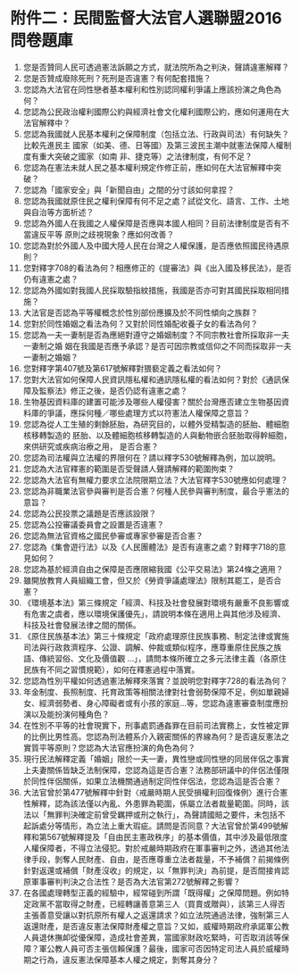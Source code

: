 # 附件二：民間監督大法官人選聯盟2016問卷題庫

1. 您是否贊同人民可透過憲法訴願之方式，就法院所為之判決，聲請違憲解釋？
2. 您是否贊成廢除死刑？死刑是否違憲？有何配套措施？
3. 您認為大法官在同性戀者基本權利和性別認同權利爭議上應該扮演之角色為何？
4. 您認為公民政治權利國際公約與經濟社會文化權利國際公約，應如何運用在大法官解釋中？
5. 您認為我國就人民基本權利之保障制度（包括立法、行政與司法）有何缺失？比較先進民主 國家（如美、德、日等國）及第三波民主潮中就憲法保障人權制度有重大突破之國家（如南 非、捷克等）之法律制度，有何不足？
6. 您認為在憲法未就人民之基本權利規定作修正前，應如何在大法官解釋中突破？
7. 您認為「國家安全」與「新聞自由」之間的分寸該如何拿捏？
8. 您認為我國就原住民之權利保障有何不足之處？試從文化、語言、工作、土地與自治等方面析述？
9. 您認為外國人在我國之人權保障是否應與本國人相同？目前法律制度是否有不當違反平等 原則之歧視現象？應如何改善？
10. 您認為對於外國人及中國大陸人民在台灣之人權保護，是否應依照國民待遇原則？
11. 您對釋字708的看法為何？相應修正的《提審法》與《出入國及移民法》，是否仍有違憲之處？
12. 您認為外國如對我國人民採取驗指紋措施，我國是否亦可對其國民採取相同措施？
13. 大法官是否認為平等權概念於性別部份應擴及於不同性傾向之族群？
14. 您對於同性婚姻之看法為何？又對於同性婚配收養子女的看法為何？
15. 您認為一夫一妻制是否為應絕對遵守之婚姻制度？不同宗教社會所採取非一夫一妻制之婚 姻在我國是否應予承認？是否可因宗教或信仰之不同而採取非一夫一妻制之婚姻？
16. 您對釋字第407號及第617號解釋對猥褻定義之看法如何？
17. 您對大法官如何保障人民資訊隱私權和通訊隱私權的看法如何？對於《通訊保障及監察法》修正之後，是否仍認有違憲之處？
18. 生物基因資料庫的建置可能涉及哪些人權侵害？關於台灣應否建立生物基因資料庫的爭議，應採何種／哪些處理方式以符憲法人權保障之意旨？
19. 您認為從人工生殖的剩餘胚胎，為研究目的，以體外受精製造的胚胎、體細胞核移轉製造的 胚胎、以及體細胞核移轉製造的人與動物嵌合胚胎取得幹細胞，來供研究或疾病治療之用， 是否合憲？
20. 您認為司法權與立法權的界限何在？請以釋字530號解釋為例，加以說明。
21. 您認為大法官釋憲的範圍是否受聲請人聲請解釋的範圍拘束？
22. 您認為大法官有無權力要求立法院限期立法？大法官釋字530號應如何處理？
23. 您認為非職業法官參與審判是否合憲？何種人民參與審判制度，最合乎憲法的意旨？
24. 您認為公民投票之議題是否應該設限？
25. 您認為公投審議委員會之設置是否違憲？
26. 您認為無法官資格之國民參審或專家參審是否合憲？
27. 您認為《集會遊行法》以及《人民團體法》是否有違憲之處？對釋字718的意見如何？
28. 您認為基於經濟自由之保障是否應限縮我國《公平交易法》第24條之適用？
29. 雖開放教育人員組織工會，但又於《勞資爭議處理法》限制其罷工，是否合憲？
30. 《環境基本法》第三條規定「經濟、科技及社會發展對環境有嚴重不良影響或有危害之虞者，應以環境保護優先」，請說明本條在適用上與其他涉及經濟、科技及社會發展法律之間的關係。
31. 《原住民族基本法》第三十條規定「政府處理原住民族事務、制定法律或實施司法與行政救濟程序、公證、調解、仲裁或類似程序，應尊重原住民族之族語、傳統習俗、文化及價值觀 ...」，請問本條所確立之多元法律主義（各原住民族有不同之習慣規範），如何在釋憲過程中落實。
32. 您認為性別平權如何透過憲法解釋來落實？並說明您對釋字728的看法為何？
33. 年金制度、長照制度、托育政策等相關法律對社會弱勢保障不足，例如單親婦女、經濟弱勢者、身心障礙者或有小孩的家庭...等，您認為違憲審查制度應扮演以及能扮演何種角色？
34. 在性別不平等的社會現實下，刑事處罰通姦罪在目前司法實務上，女性被定罪的比例比男性高。您認為刑法體系介入親密關係的界線為何？是否違反憲法之實質平等原則？您認為大法官應扮演的角色為何？
35. 現行民法解釋定義「婚姻」限於一夫一妻，異性戀或同性戀的同居伴侶之事實上夫妻關係皆缺乏法制保障，您認為這是否合憲？法務部研議中的伴侶法僅限於同性伴侶關係，如果立法機關通過制定同性伴侶法，您認為這是否合憲？
36. 大法官曾於第477號解釋中針對〈戒嚴時期人民受損權利回復條例〉進行合憲性解釋，認為該法僅以內亂、外患罪為範圍，係屬立法者裁量範圍。同時，該法以「無罪判決確定前曾受羈押或刑之執行」，為聲請國賠之要件，未包括不起訴處分等情形，為立法上重大瑕疵。請問是否同意？大法官曾於第499號解釋和第567號解釋提及「自由民主憲政秩序」的基本價值，其中涉及最低限度人權保障者，不得立法侵犯。對於戒嚴時期政府在軍事審判之外，透過其他法律手段，剝奪人民財產、自由，是否應尊重立法者裁量，不予補償？前揭條例針對返還或補償「財產沒收」的規定，以「無罪判決」為前提，是否間接肯認原軍事審判判決之合法性？是否為大法官第272號解釋之影響？
37. 在各國處理轉型正義的經驗中，經常碰到所謂「既得權」之保障問題。例如特定政黨不當取得之財產，已經轉讓善意第三人（買賣或贈與），該第三人得否主張善意受讓以對抗原所有權人之返還請求？如立法院通過法律，強制第三人返還財產，是否違反憲法保障財產權之意旨？又如，威權時期政府承諾軍公教人員退休撫卹從優保障，造成社會差異，當國家財政吃緊時，可否取消該等保障？軍公教人員可否主張信賴保護？最後，國家可否因特定司法人員於威權時期之行為，違反憲法保障基本人權之規定，剝奪其身分？